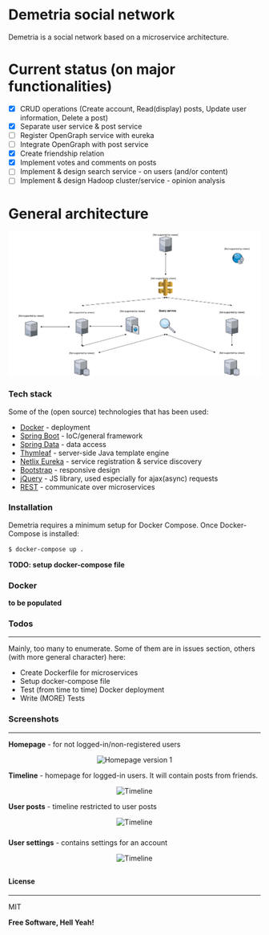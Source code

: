 # Demetria social network

Demetria is a social network based on a microservice architecture.

# Current status (on major functionalities)

- [x] CRUD operations (Create account, Read(display) posts, Update user information, Delete a post)
- [x] Separate user service & post service
- [ ] Register OpenGraph service with eureka
- [ ] Integrate OpenGraph with post service
- [x] Create friendship relation
- [x] Implement votes and comments on posts
- [ ] Implement & design search service - on users (and/or content)
- [ ] Implement & design Hadoop cluster/service - opinion analysis

# General architecture

![servicesDiagram](models/servicesDiagram.svg)

### Tech stack

Some of the (open source) technologies that has been used:

* [Docker] - deployment
* [Spring Boot] - IoC/general framework
* [Spring Data] - data access
* [Thymleaf] - server-side Java template engine
* [Netlix Eureka] - service registration & service discovery
* [Bootstrap] - responsive design
* [jQuery] - JS library, used especially for ajax(async) requests
* [REST] - communicate over microservices

### Installation
Demetria requires a minimum setup for Docker Compose.
Once Docker-Compose is installed:
```sh
$ docker-compose up .
```
**TODO: setup docker-compose file**
### Docker
**to be populated**
### Todos
----
Mainly, too many to enumerate. Some of them are in issues section, others (with more general character) here:
 - Create Dockerfile for microservices
 - Setup docker-compose file
 - Test (from time to time) Docker deployment
 - Write (MORE) Tests

### Screenshots
----
**Homepage** - for not logged-in/non-registered users
<p align="center">
<img src="https://i.imgur.com/o3bqyTil.png" alt="Homepage version 1"
style="width: 35%";/>
</p>

**Timeline** - homepage for logged-in users. It will contain posts from friends.
<p align="center">
<img src="https://i.imgur.com/r4ZL6jJ.png" alt="Timeline"
style="width: 50%;"/>
</p>

**User posts** - timeline restricted to user posts
<p align="center">
<img src = "https://i.imgur.com/w2QNj0ql.png" alt="Timeline"
style="padding-bottom:10px;"/>
</p>

**User settings** - contains settings for an account
<p align="center">
<img src="https://imgur.com/iHOCsDel.png" alt="Timeline"
style="width: 50%; padding-bottom:10px;"/>
</p>

#### License
----
MIT

**Free Software, Hell Yeah!**

[//]: # (These are reference links used in the body of this note and get stripped out when the markdown processor does its job. There is no need to format nicely because it shouldn't be seen. Thanks SO - http://stackoverflow.com/questions/4823468/store-comments-in-markdown-syntax)

[Docker]: https://www.docker.com/
[Spring Boot]: https://spring.io/projects/spring-boot
[Spring Data]: https://spring.io/projects/spring-data
[Thymleaf]: https://www.thymeleaf.org/
[Netlix Eureka]: https://github.com/Netflix/eureka
[Bootstrap]: https://getbootstrap.com/
[REST]: https://restfulapi.net/
[jQuery]: <http://jquery.com>
